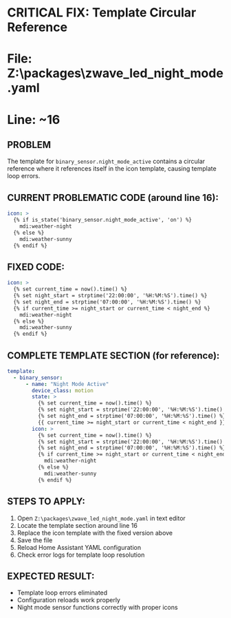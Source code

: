 # CRITICAL FIX: Template Circular Reference
# File: Z:\packages\zwave_led_night_mode.yaml
# Line: ~16

## PROBLEM
The template for `binary_sensor.night_mode_active` contains a circular reference where it references itself in the icon template, causing template loop errors.

## CURRENT PROBLEMATIC CODE (around line 16):
```yaml
icon: >
  {% if is_state('binary_sensor.night_mode_active', 'on') %}
    mdi:weather-night
  {% else %}
    mdi:weather-sunny
  {% endif %}
```

## FIXED CODE:
```yaml
icon: >
  {% set current_time = now().time() %}
  {% set night_start = strptime('22:00:00', '%H:%M:%S').time() %}
  {% set night_end = strptime('07:00:00', '%H:%M:%S').time() %}
  {% if current_time >= night_start or current_time < night_end %}
    mdi:weather-night
  {% else %}
    mdi:weather-sunny
  {% endif %}
```

## COMPLETE TEMPLATE SECTION (for reference):
```yaml
template:
  - binary_sensor:
      - name: "Night Mode Active"
        device_class: motion
        state: >
          {% set current_time = now().time() %}
          {% set night_start = strptime('22:00:00', '%H:%M:%S').time() %}
          {% set night_end = strptime('07:00:00', '%H:%M:%S').time() %}
          {{ current_time >= night_start or current_time < night_end }}
        icon: >
          {% set current_time = now().time() %}
          {% set night_start = strptime('22:00:00', '%H:%M:%S').time() %}
          {% set night_end = strptime('07:00:00', '%H:%M:%S').time() %}
          {% if current_time >= night_start or current_time < night_end %}
            mdi:weather-night
          {% else %}
            mdi:weather-sunny
          {% endif %}
```

## STEPS TO APPLY:
1. Open `Z:\packages\zwave_led_night_mode.yaml` in text editor
2. Locate the template section around line 16
3. Replace the icon template with the fixed version above
4. Save the file
5. Reload Home Assistant YAML configuration
6. Check error logs for template loop resolution

## EXPECTED RESULT:
- Template loop errors eliminated
- Configuration reloads work properly
- Night mode sensor functions correctly with proper icons
